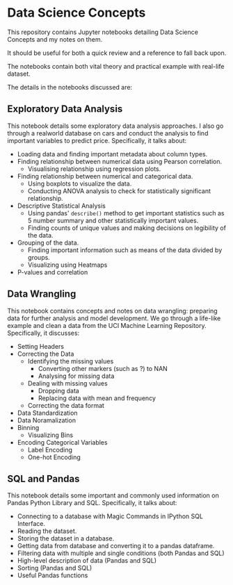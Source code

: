 # Data Science Concepts

This repository contains Jupyter notebooks detailing Data Science Concepts and my notes on them. 

It should be useful for both a quick review and a reference to fall back upon.

The notebooks contain both vital theory and practical example with real-life dataset.

The details in the notebooks discussed are:

## Exploratory Data Analysis

This notebook details some exploratory data analysis approaches. I also go through a realworld database on cars and conduct the analysis to find important variables to predict price. Specifically, it talks about:

* Loading data and finding important metadata about column types.
* Finding relationship between numerical data using Pearson correlation.
    - Visualising relationship using regression plots.
* Finding relationship between numerical and categorical data.
    - Using boxplots to visualize the data.
    - Conducting ANOVA analysis to check for statistically significant relationship.
* Descriptive Statistical Analysis
    - Using pandas' `describe()` method to get important statistics such as 5 number summary and other statistically important values.
    - Finding counts of unique values and making decisions on legibility of the data.
* Grouping of the data.
    - Finding important information such as means of the data divided by groups.
    - Visualizing using Heatmaps
* P-values and correlation

## Data Wrangling

This notebook contains concepts and notes on data wrangling: preparing data for further analysis and model development. We go through a life-like example and clean a data from the UCI Machine Learning Repository. Specifically, it discusses:

* Setting Headers
* Correcting the Data
    - Identifying the missing values
        + Converting other markers (such as ?) to NAN
        + Analysing for missing data
    - Dealing with missing values
        + Dropping data
        + Replacing data with mean and frequency
    - Correcting the data format
* Data Standardization
* Data Noramalization
* Binning
    - Visualizing Bins
* Encoding Categorical Variables
    - Label Encoding
    - One-hot Encoding

## SQL and Pandas

This notebook details some important and commonly used information on Pandas Python Library and SQL. Specifically, it talks about:

* Connecting to a database with Magic Commands in IPython SQL Interface.
* Reading the dataset.
* Storing the dataset in a database.
* Getting data from database and converting it to a pandas dataframe.
* Filtering data with multiple and single conditions (both Pandas and SQL)
* High-level description of data (Pandas and SQL)
* Sorting (Pandas and SQL)
* Useful Pandas functions
